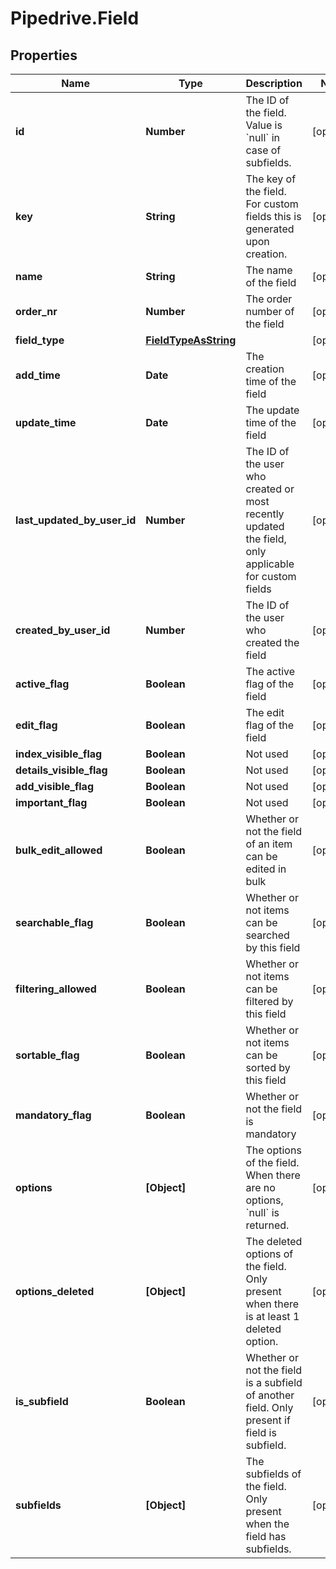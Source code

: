 # Pipedrive.Field

## Properties

Name | Type | Description | Notes
------------ | ------------- | ------------- | -------------
**id** | **Number** | The ID of the field. Value is &#x60;null&#x60; in case of subfields. | [optional] 
**key** | **String** | The key of the field. For custom fields this is generated upon creation. | [optional] 
**name** | **String** | The name of the field | [optional] 
**order_nr** | **Number** | The order number of the field | [optional] 
**field_type** | [**FieldTypeAsString**](FieldTypeAsString.md) |  | [optional] 
**add_time** | **Date** | The creation time of the field | [optional] 
**update_time** | **Date** | The update time of the field | [optional] 
**last_updated_by_user_id** | **Number** | The ID of the user who created or most recently updated the field, only applicable for custom fields | [optional] 
**created_by_user_id** | **Number** | The ID of the user who created the field | [optional] 
**active_flag** | **Boolean** | The active flag of the field | [optional] 
**edit_flag** | **Boolean** | The edit flag of the field | [optional] 
**index_visible_flag** | **Boolean** | Not used | [optional] 
**details_visible_flag** | **Boolean** | Not used | [optional] 
**add_visible_flag** | **Boolean** | Not used | [optional] 
**important_flag** | **Boolean** | Not used | [optional] 
**bulk_edit_allowed** | **Boolean** | Whether or not the field of an item can be edited in bulk | [optional] 
**searchable_flag** | **Boolean** | Whether or not items can be searched by this field | [optional] 
**filtering_allowed** | **Boolean** | Whether or not items can be filtered by this field | [optional] 
**sortable_flag** | **Boolean** | Whether or not items can be sorted by this field | [optional] 
**mandatory_flag** | **Boolean** | Whether or not the field is mandatory | [optional] 
**options** | **[Object]** | The options of the field. When there are no options, &#x60;null&#x60; is returned. | [optional] 
**options_deleted** | **[Object]** | The deleted options of the field. Only present when there is at least 1 deleted option. | [optional] 
**is_subfield** | **Boolean** | Whether or not the field is a subfield of another field. Only present if field is subfield. | [optional] 
**subfields** | **[Object]** | The subfields of the field. Only present when the field has subfields. | [optional] 


